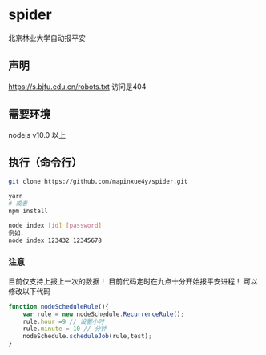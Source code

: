 # spider
北京林业大学自动报平安
## 声明
https://s.bjfu.edu.cn/robots.txt 访问是404
## 需要环境
  nodejs v10.0 以上
## 执行（命令行）
 ```bash
 git clone https://github.com/mapinxue4y/spider.git
 ```
 ``` bash
 yarn 
 # 或者
 npm install 
 ```
 ```bash
 node index [id] [password] 
 例如:
 node index 123432 12345678
 ```
### 注意
目前仅支持上报上一次的数据！
目前代码定时在九点十分开始报平安进程！
可以修改以下代码
```js
function nodeScheduleRule(){
	var rule = new nodeSchedule.RecurrenceRule();
	rule.hour =9 // 设置小时
  	rule.minute = 10 // 分钟
	nodeSchedule.scheduleJob(rule,test);
}
```
